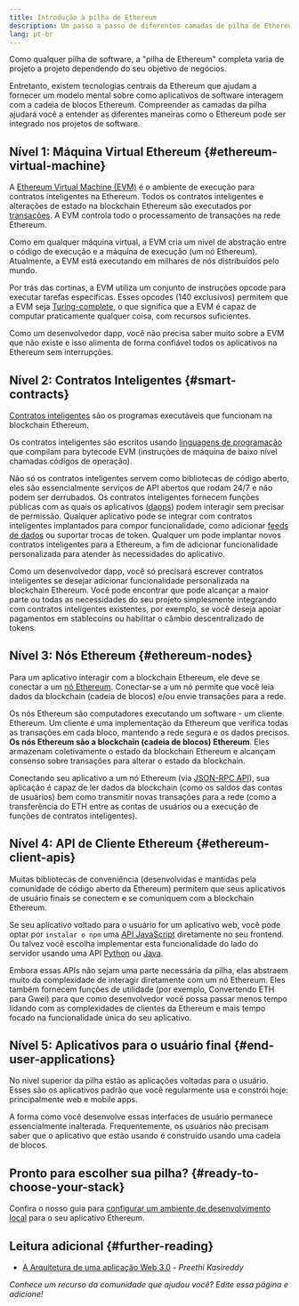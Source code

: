 ```yaml
---
title: Introdução à pilha de Ethereum
description: Um passo a passo de diferentes camadas de pilha de Ethereum e como elas se encaixam.
lang: pt-br
---
```


Como qualquer pilha de software, a "pilha de Ethereum" completa varia de projeto a projeto dependendo do seu objetivo de negócios.

Entretanto, existem tecnologias centrais da Ethereum que ajudam a fornecer um modelo mental sobre como aplicativos de software interagem com a cadeia de blocos Ethereum. Compreender as camadas da pilha ajudará você a entender as diferentes maneiras como o Ethereum pode ser integrado nos projetos de software.

## Nível 1: Máquina Virtual Ethereum {#ethereum-virtual-machine}

A [Ethereum Virtual Machine (EVM)](/developers/docs/evm/) é o ambiente de execução para contratos inteligentes na Ethereum. Todos os contratos inteligentes e alterações de estado na blockchain Ethereum são executados por [transações](/developers/docs/transactions/). A EVM controla todo o processamento de transações na rede Ethereum.

Como em qualquer máquina virtual, a EVM cria um nível de abstração entre o código de execução e a máquina de execução (um nó Ethereum). Atualmente, a EVM está executando em milhares de nós distribuídos pelo mundo.

Por trás das cortinas, a EVM utiliza um conjunto de instruções opcode para executar tarefas específicas. Esses opcodes (140 exclusivos) permitem que a EVM seja [Turing-complete](https://en.wikipedia.org/wiki/Turing_completeness), o que significa que a EVM é capaz de computar praticamente qualquer coisa, com recursos suficientes.

Como um desenvolvedor dapp, você não precisa saber muito sobre a EVM que não existe e isso alimenta de forma confiável todos os aplicativos na Ethereum sem interrupções.

## Nível 2: Contratos Inteligentes {#smart-contracts}

[Contratos inteligentes](/developers/docs/smart-contracts/) são os programas executáveis que funcionam na blockchain Ethereum.

Os contratos inteligentes são escritos usando [linguagens de programação](/developers/docs/smart-contracts/languages/) que compilam para bytecode EVM (instruções de máquina de baixo nível chamadas códigos de operação).

Não só os contratos inteligentes servem como bibliotecas de código aberto, eles são essencialmente serviços de API abertos que rodam 24/7 e não podem ser derrubados. Os contratos inteligentes fornecem funções públicas com as quais os aplicativos ([dapps](/developers/docs/dapps/)) podem interagir sem precisar de permissão. Qualquer aplicativo pode se integrar com contratos inteligentes implantados para compor funcionalidade, como adicionar [feeds de dados](/developers/docs/oracles/) ou suportar trocas de token. Qualquer um pode implantar novos contratos inteligentes para a Ethereum, a fim de adicionar funcionalidade personalizada para atender às necessidades do aplicativo.

Como um desenvolvedor dapp, você só precisará escrever contratos inteligentes se desejar adicionar funcionalidade personalizada na blockchain Ethereum. Você pode encontrar que pode alcançar a maior parte ou todas as necessidades do seu projeto simplesmente integrando com contratos inteligentes existentes, por exemplo, se você deseja apoiar pagamentos em stablecoins ou habilitar o câmbio descentralizado de tokens.

## Nível 3: Nós Ethereum {#ethereum-nodes}

Para um aplicativo interagir com a blockchain Ethereum, ele deve se conectar a um [nó Ethereum](/developers/docs/nodes-and-clients/). Conectar-se a um nó permite que você leia dados da blockchain (cadeia de blocos) e/ou envie transações para a rede.

Os nós Ethereum são computadores executando um software - um cliente Ethereum. Um cliente é uma implementação da Ethereum que verifica todas as transações em cada bloco, mantendo a rede segura e os dados precisos. **Os nós Ethereum são a blockchain (cadeia de blocos) Ethereum**. Eles armazenam coletivamente o estado da blockchain Ethereum e alcançam consenso sobre transações para alterar o estado da blockchain.

Conectando seu aplicativo a um nó Ethereum (via [JSON-RPC API](/developers/docs/apis/json-rpc/)), sua aplicação é capaz de ler dados da blockchain (como os saldos das contas de usuários) bem como transmitir novas transações para a rede (como a transferência do ETH entre as contas de usuários ou a execução de funções de contratos inteligentes).

## Nível 4: API de Cliente Ethereum {#ethereum-client-apis}

Muitas bibliotecas de conveniência (desenvolvidas e mantidas pela comunidade de código aberto da Ethereum) permitem que seus aplicativos de usuário finais se conectem e se comuniquem com a blockchain Ethereum.

Se seu aplicativo voltado para o usuário for um aplicativo web, você pode optar por `instalar o npm` uma [API JavaScript](/developers/docs/apis/javascript/) diretamente no seu frontend. Ou talvez você escolha implementar esta funcionalidade do lado do servidor usando uma API [Python](/developers/docs/programming-languages/python/) ou [Java](/developers/docs/programming-languages/java/).

Embora essas APIs não sejam uma parte necessária da pilha, elas abstraem muito da complexidade de interagir diretamente com um nó Ethereum. Eles também fornecem funções de utilidade (por exemplo, Convertendo ETH para Gwei) para que como desenvolvedor você possa passar menos tempo lidando com as complexidades de clientes da Ethereum e mais tempo focado na funcionalidade única do seu aplicativo.

## Nível 5: Aplicativos para o usuário final {#end-user-applications}

No nível superior da pilha estão as aplicações voltadas para o usuário. Esses são os aplicativos padrão que você regularmente usa e constrói hoje: principalmente web e mobile apps.

A forma como você desenvolve essas interfaces de usuário permanece essencialmente inalterada. Frequentemente, os usuários não precisam saber que o aplicativo que estão usando é construído usando uma cadeia de blocos.

## Pronto para escolher sua pilha? {#ready-to-choose-your-stack}

Confira o nosso guia para [configurar um ambiente de desenvolvimento local](/developers/local-environment/) para o seu aplicativo Ethereum.

## Leitura adicional {#further-reading}

- [A Arquitetura de uma aplicação Web 3.0](https://www.preethikasireddy.com/post/the-architecture-of-a-web-3-0-application) - _Preethi Kasireddy_

_Conhece um recurso da comunidade que ajudou você? Edite essa página e adicione!_
